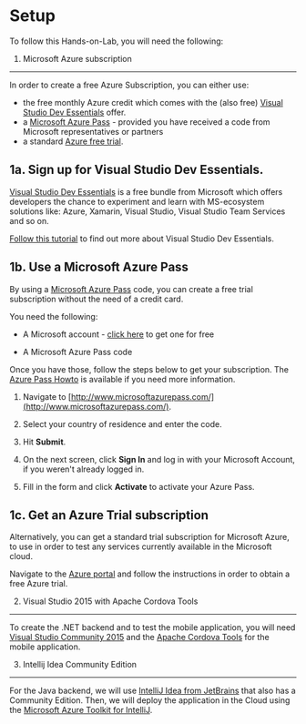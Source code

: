 Setup
=====


To follow this Hands-on-Lab, you will need the following:

 1. Microsoft Azure subscription
 
 --------------------------------

In order to create a free Azure Subscription, you can either use:

- the free monthly Azure credit which comes with the (also free) [Visual Studio Dev Essentials](https://azure.microsoft.com/en-gb/pricing/member-offers/vs-dev-essentials/) offer.
- a [Microsoft Azure Pass](http://www.microsoftazurepass.com/) - provided you have received a code from Microsoft representatives or partners
- a standard [Azure free trial](https://azure.microsoft.com/en-us/free/).

## 1a. Sign up for Visual Studio Dev Essentials.

[Visual Studio Dev Essentials](https://azure.microsoft.com/en-gb/pricing/member-offers/vs-dev-essentials/) is a free bundle from Microsoft which offers developers the chance to experiment and learn with MS-ecosystem solutions like: Azure, Xamarin, Visual Studio, Visual Studio Team Services and so on.

[Follow this tutorial](https://github.com/awesome-opening-opportunities/technical-documentation/blob/master/docs/vs-dev-essentials.md) to find out more about Visual Studio Dev Essentials.

## 1b. Use a Microsoft Azure Pass

By using a [Microsoft Azure Pass](http://www.microsoftazurepass.com/) code, you can create a free trial subscription without the need of a credit card.

You need the following:

* A Microsoft account - [click here](https://www.microsoft.com/en-us/account/) to get one for free

* A Microsoft Azure Pass code



Once you have those, follow the steps below to get your subscription. The [Azure Pass Howto](https://www.microsoftazurepass.com/howto) is available if you need more information.

1. Navigate to [http://www.microsoftazurepass.com/](http://www.microsoftazurepass.com/).

2. Select your country of residence and enter the code.

3. Hit **Submit**. 

4. On the next screen, click **Sign In** and log in with your Microsoft Account, if you weren't already logged in.

5. Fill in the form and click **Activate** to activate your Azure Pass.


## 1c. Get an Azure Trial subscription

Alternatively, you can get a standard trial subscription for Microsoft Azure, to use in order to test any services currently available in the Microsoft cloud. 

Navigate to the [Azure portal](https://azure.microsoft.com/en-us/free/) and follow the instructions in order to obtain a free Azure trial.


2. Visual Studio 2015 with Apache Cordova Tools
------------------------------------------------

To create the .NET backend and to test the mobile application, you will need  [Visual Studio Community 2015](https://www.visualstudio.com/vs/community/) and the [Apache Cordova Tools](https://taco.visualstudio.com/) for the mobile application.

3. Intellij Idea Community Edition
----------------------------------
For the Java backend, we will use [IntelliJ Idea from JetBrains](https://www.jetbrains.com/idea/) that also has a Community Edition. Then, we will deploy the application in the Cloud using the [Microsoft Azure Toolkit for IntelliJ](https://plugins.jetbrains.com/plugin/8053).